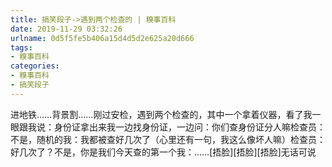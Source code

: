 ```yaml
---
title: 搞笑段子->遇到两个检查的 | 糗事百科
date: 2019-11-29 03:32:26
urlname: 0d5f5fe5b406a15d4d5d2e625a20d666
tags: 
- 糗事百科
categories:
- 糗事百科
- 搞笑段子
---
```

进地铁……背景割……刚过安检，遇到两个检查的，其中一个拿着仪器，看了我一眼跟我说：身份证拿出来我一边找身份证，一边问：你们查身份证分人嘛检查员：不是，随机的我：我都被查好几次了（心里还有一句，我这么像坏人嘛）检查员：好几次了？不是，你是我们今天查的第一个我：……[捂脸][捂脸][捂脸]无话可说


